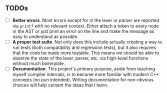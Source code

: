 ## TODOs

- [ ] **Better errors**. Most errors except for in the lexer or parser are reported via `printf` with no relevant context. Either attach a token to every node in the AST or just print an error on the line and make the message as easy to understand as possible. 
- [ ] **A proper test suite**. Not only does this include actually creating a way to run tests (both compatibility and regression tests), but it also requires that the code be made more testable. This means we should be able to observe the state of the lexer, parser, etc. via high-level functions without much boilerplate.
- [ ] **Documentation**. This project's primary purpose, aside from teaching myself compiler internals, is to become more familiar with modern C++ concepts (no pun intended). Writing documentation for non-obvious choices will help cement the ideas that I learn.